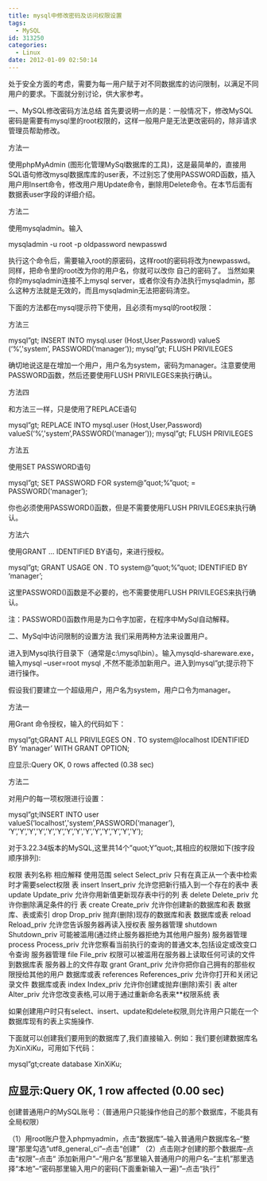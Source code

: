 ```yaml
---
title: mysql中修改密码及访问权限设置
tags:
  - MySQL
id: 313250
categories:
  - Linux
date: 2012-01-09 02:50:14
---
```


处于安全方面的考虑，需要为每一用户赋于对不同数据库的访问限制，以满足不同用户的要求。下面就分别讨论，供大家参考。

一、MySQL修改密码方法总结
首先要说明一点的是：一般情况下，修改MySQL密码是需要有mysql里的root权限的，这样一般用户是无法更改密码的，除非请求管理员帮助修改。

方法一

使用phpMyAdmin (图形化管理MySql数据库的工具)，这是最简单的，直接用SQL语句修改mysql数据库库的user表，不过别忘了使用PASSWORD函数，插入 用户用Insert命令，修改用户用Update命令，删除用Delete命令。在本节后面有数据表user字段的详细介绍。

方法二

使用mysqladmin。输入

mysqladmin -u root -p oldpassword newpasswd

执行这个命令后，需要输入root的原密码，这样root的密码将改为newpasswd。同样，把命令里的root改为你的用户名，你就可以改你 自己的密码了。 当然如果你的mysqladmin连接不上mysql server，或者你没有办法执行mysqladmin，那么这种方法就是无效的，而且mysqladmin无法把密码清空。

下面的方法都在mysql提示符下使用，且必须有mysql的root权限：

方法三

mysql”gt; INSERT INTO mysql.user (Host,User,Password) valueS (‘%’,'system’, PASSWORD(‘manager’));
mysql”gt; FLUSH PRIVILEGES

确切地说这是在增加一个用户，用户名为system，密码为manager。注意要使用PASSWORD函数，然后还要使用FLUSH PRIVILEGES来执行确认。

方法四

和方法三一样，只是使用了REPLACE语句

mysql”gt; REPLACE INTO mysql.user (Host,User,Password)
valueS(‘%’,'system’,PASSWORD(‘manager’));
mysql”gt; FLUSH PRIVILEGES

方法五

使用SET PASSWORD语句

mysql”gt; SET PASSWORD FOR system@”quot;%”quot; = PASSWORD(‘manager’);

你也必须使用PASSWORD()函数，但是不需要使用FLUSH PRIVILEGES来执行确认。

方法六

使用GRANT … IDENTIFIED BY语句，来进行授权。

mysql”gt; GRANT USAGE ON *.* TO system@”quot;%”quot; IDENTIFIED BY ‘manager’;

这里PASSWORD()函数是不必要的，也不需要使用FLUSH PRIVILEGES来执行确认。

注：PASSWORD()函数作用是为口令字加密，在程序中MySql自动解释。

二、MySql中访问限制的设置方法
我们采用两种方法来设置用户。

进入到Mysql执行目录下（通常是c:\mysql\bin）。输入mysqld-shareware.exe，输入mysql –user=root mysql ,不然不能添加新用户。进入到mysql”gt;提示符下进行操作。

假设我们要建立一个超级用户，用户名为system，用户口令为manager。

方法一

用Grant 命令授权，输入的代码如下：

mysql”gt;GRANT ALL PRIVILEGES ON *.* TO system@localhost IDENTIFIED BY ‘manager’ WITH GRANT OPTION;

应显示:Query OK, 0 rows affected (0.38 sec)

方法二

对用户的每一项权限进行设置：

mysql”gt;INSERT INTO user valueS(‘localhost’,'system’,PASSWORD(‘manager’), ‘Y’,'Y’,'Y’,'Y’,'Y’,'Y’,'Y’,'Y’,'Y’,'Y’,'Y’,'Y’,'Y’,'Y’);

对于3.22.34版本的MySQL,这里共14个”quot;Y”quot;,其相应的权限如下(按字段顺序排列):

权限 表列名称 相应解释 使用范围
select Select_priv 只有在真正从一个表中检索时才需要select权限 表
insert Insert_priv 允许您把新行插入到一个存在的表中 表
update Update_priv 允许你用新值更新现存表中行的列 表
delete Delete_priv 允许你删除满足条件的行 表
create Create_priv 允许你创建新的数据库和表 数据库、表或索引
drop Drop_priv 抛弃(删除)现存的数据库和表 数据库或表
reload Reload_priv 允许您告诉服务器再读入授权表 服务器管理
shutdown Shutdown_priv 可能被滥用(通过终止服务器拒绝为其他用户服务) 服务器管理
process Process_priv 允许您察看当前执行的查询的普通文本,包括设定或改变口令查询 服务器管理
file File_priv 权限可以被滥用在服务器上读取任何可读的文件到数据库表 服务器上的文件存取
grant Grant_priv 允许你把你自己拥有的那些权限授给其他的用户 数据库或表
references References_priv 允许你打开和关闭记录文件 数据库或表
index Index_priv 允许你创建或抛弃(删除)索引 表
alter Alter_priv 允许您改变表格,可以用于通过重新命名表来**权限系统 表

如果创建用户时只有select、insert、update和delete权限,则允许用户只能在一个数据库现有的表上实施操作.

下面就可以创建我们要用到的数据库了,我们直接输入. 例如：我们要创建数据库名为XinXiKu，可用如下代码：

mysql”gt;create database XinXiKu;

应显示:Query OK, 1 row affected (0.00 sec)
---------------------------------------------------

创建普通用户的MySQL账号：（普通用户只能操作他自己的那个数据库，不能具有全局权限）

（1）用root账户登入phpmyadmin，点击“数据库”–输入普通用户数据库名–“整理”那里勾选“utf8_general_ci”–点击“创建”
（2）点击刚才创建的那个数据库–点击“权限”–点击“ 添加新用户”–“用户名”那里输入普通用户的用户名–“主机”那里选择“本地”–“密码那里输入用户的密码(下面重新输入一遍)”–点击“执行”